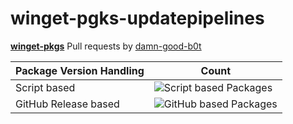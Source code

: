 # winget-pgks-updatepipelines
[**winget-pkgs**](https://github.com/microsoft/winget-pkgs.git) Pull requests by [damn-good-b0t](https://github.com/microsoft/winget-pkgs/pulls/damn-good-b0t)

| Package Version Handling| Count|
|----------------------------|---------------------------------------------------------------|
| Script based     | ![Script based Packages](https://img.shields.io/badge/ScriptPackages-16-green) |
| GitHub Release based     | ![GitHub based Packages](https://img.shields.io/badge/GithubPackages-7-blue) |

